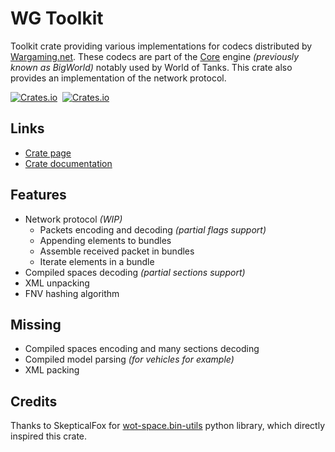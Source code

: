 # WG Toolkit
Toolkit crate providing various implementations for codecs distributed by [Wargaming.net](https://wargaming.net/). 
These codecs are part of the [Core](https://wotencore.net/) engine *(previously known as BigWorld)* notably used by 
World of Tanks. This crate also provides an implementation of the network protocol.

[![Crates.io](https://img.shields.io/crates/v/wg-toolkit?style=flat-square)](https://crates.io/crates/wg-toolkit)&nbsp;&nbsp;[![Crates.io](https://img.shields.io/crates/d/wg-toolkit?style=flat-square)](https://crates.io/crates/wg-toolkit)

## Links
- [Crate page](https://crates.io/crates/wg-toolkit)
- [Crate documentation](https://docs.rs/wg-toolkit)

## Features
- Network protocol *(WIP)*
  - Packets encoding and decoding *(partial flags support)*
  - Appending elements to bundles
  - Assemble received packet in bundles
  - Iterate elements in a bundle
- Compiled spaces decoding *(partial sections support)*
- XML unpacking
- FNV hashing algorithm

## Missing
- Compiled spaces encoding and many sections decoding
- Compiled model parsing *(for vehicles for example)*
- XML packing

## Credits
Thanks to SkepticalFox for [wot-space.bin-utils](https://bitbucket.org/SkepticalFox/wot-space.bin-utils/src/master/) python library, which directly inspired this crate.
